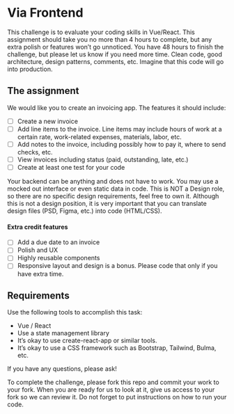 # Via Frontend

This challenge is to evaluate your coding skills in Vue/React. This assignment should take you no more than 4 hours to complete, but any extra polish or features won’t go unnoticed. You have 48 hours to finish the challenge, but please let us know if you need more time. Clean code, good architecture, design patterns, comments, etc. Imagine that this code will go into production.

## The assignment

We would like you to create an invoicing app. The features it should include:

- [ ] Create a new invoice
- [ ] Add line items to the invoice. Line items may include hours of work at a certain rate, work-related expenses, materials, labor, etc.
- [ ] Add notes to the invoice, including possibly how to pay it, where to send checks, etc.
- [ ] View invoices including status (paid, outstanding, late, etc.)
- [ ] Create at least one test for your code

Your backend can be anything and does not have to work. You may use a mocked out interface or even static data in code. This is NOT a Design role, so there are no specific design requirements, feel free to own it. Although this is not a design position, it is very important that you can translate design files (PSD, Figma, etc.) into code (HTML/CSS).

#### Extra credit features

- [ ] Add a due date to an invoice
- [ ] Polish and UX
- [ ] Highly reusable components
- [ ] Responsive layout and design is a bonus. Please code that only if you have extra time.

## Requirements

Use the following tools to accomplish this task:

- Vue / React
- Use a state management library
- It’s okay to use create-react-app or similar tools.
- It’s okay to use a CSS framework such as Bootstrap, Tailwind, Bulma, etc.

If you have any questions, please ask!

To complete the challenge, please fork this repo and commit your work to your fork. When you are ready for us to look at it, give us access to your fork so we can review it. Do not forget to put instructions on how to run your code.
